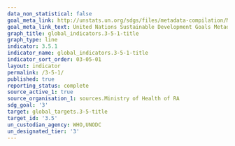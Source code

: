 ```yaml
---
data_non_statistical: false
goal_meta_link: http://unstats.un.org/sdgs/files/metadata-compilation/Metadata-Goal-3.pdf
goal_meta_link_text: United Nations Sustainable Development Goals Metadata (pdf 865kB)
graph_title: global_indicators.3-5-1-title
graph_type: line
indicator: 3.5.1
indicator_name: global_indicators.3-5-1-title
indicator_sort_order: 03-05-01
layout: indicator
permalink: /3-5-1/
published: true
reporting_status: complete
source_active_1: true
source_organisation_1: sources.Ministry of Health of RA
sdg_goal: '3'
target: global_targets.3-5-title
target_id: '3.5'
un_custodian_agency: WHO,UNODC
un_designated_tier: '3'
---
```

